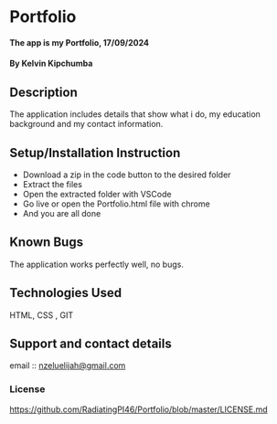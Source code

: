 # Portfolio
#### The app is my Portfolio, 17/09/2024
#### **By Kelvin Kipchumba**
## Description
The application includes details that show what i do, my education background and my contact information.

## Setup/Installation Instruction
* Download a zip in the code button to the desired folder
* Extract the files
* Open the extracted folder with VSCode
* Go live or open the Portfolio.html file with chrome
* And you are all done

## Known Bugs
The application works perfectly well, no bugs.

## Technologies Used
HTML, CSS , GIT

## Support and contact details
email :: nzeluelijah@gmail.com

### License
https://github.com/RadiatingPI46/Portfolio/blob/master/LICENSE.md
